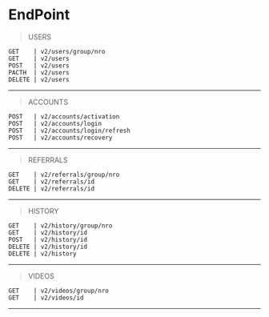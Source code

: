 EndPoint
=

>USERS

    GET    | v2/users/group/nro
    GET    | v2/users
    POST   | v2/users
    PACTH  | v2/users
    DELETE | v2/users

---

>ACCOUNTS

    POST   | v2/accounts/activation
    POST   | v2/accounts/login
    POST   | v2/accounts/login/refresh
    POST   | v2/accounts/recovery

---

>REFERRALS

    GET    | v2/referrals/group/nro
    GET    | v2/referrals/id
    DELETE | v2/referrals/id

---

>HISTORY

    GET    | v2/history/group/nro
    GET    | v2/history/id
    POST   | v2/history/id
    DELETE | v2/history/id
    DELETE | v2/history

---

>VIDEOS

    GET    | v2/videos/group/nro
    GET    | v2/videos/id

---

